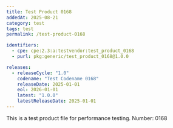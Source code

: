 ```yaml
---
title: Test Product 0168
addedAt: 2025-08-21
category: test
tags: test
permalink: /test-product-0168

identifiers:
  - cpe: cpe:2.3:a:testvendor:test_product_0168
  - purl: pkg:generic/test_product_0168@1.0.0

releases:
  - releaseCycle: "1.0"
    codename: "Test Codename 0168"
    releaseDate: 2025-01-01
    eol: 2026-01-01
    latest: "1.0.0"
    latestReleaseDate: 2025-01-01
---
```


This is a test product file for performance testing. Number: 0168
